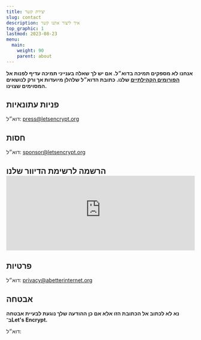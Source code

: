 ```yaml
---
title: יצירת קשר
slug: contact
description: איך ליצור אתנו קשר
top_graphic: 1
lastmod: 2023-08-23
menu:
  main:
    weight: 90
    parent: about
---
```


**אנחנו לא מספקים תמיכה בדוא״ל. אם יש לך שאלה בענייני תמיכה עדיף לפנות אל [הפורומים הקהילתיים](https://community.letsencrypt.org) שלנו. כתובת הדוא״ל שלהלן מיועדות אך ורק לנושאים המסוימים שצוינו.**

## פניות עתונאיות

דוא״ל: [press@letsencrypt.org](mailto:press@letsencrypt.org)

## חסות

דוא״ל: [sponsor@letsencrypt.org](mailto:sponsor@letsencrypt.org)

## הרשמה לרשימת הדיוור שלנו <iframe src="https://outreach.abetterinternet.org/l/1011011/2023-02-16/6l51" height="200" style="width: 100%; border: 0"></iframe>

## פרטיות

דוא״ל: [privacy@abetterinternet.org](mailto:privacy@abetterinternet.org)

## אבטחה

**נא לא לכתוב אל הכתובת הזו אלא אם כן ההודעה שלך נוגעת לבעיית אבטחה ב־Let's Encrypt.**

<span id="email">דוא״ל: </span>

<script>
  var parts = ["security", '@', "letsencrypt", ".", "org"];
  var anchor = document.createElement("a");
  anchor.href = "mailto:" + parts.join("");
  anchor.text = parts.join("");
  document.getElementById("email").appendChild(anchor)
</script>
